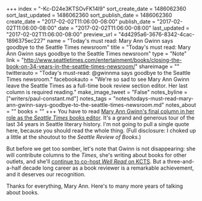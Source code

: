 +++
index = "-Kc-D24e3KTSOvFK14l9"
sort_create_date = 1486062360
sort_last_updated = 1486062360
sort_publish_date = 1486062360
create_date = "2017-02-02T11:06:00-08:00"
publish_date = "2017-02-02T11:06:00-08:00"
date = "2017-02-02T11:06:00-08:00"
last_updated = "2017-02-02T11:06:00-08:00"
preview_url = "4d4295a6-3676-8342-4cac-1896375ec227"
name = "Today's must read: Mary Ann Gwinn says goodbye to the Seattle Times newsroom"
title = "Today's must read: Mary Ann Gwinn says goodbye to the Seattle Times newsroom"
type = "Note"
link = "http://www.seattletimes.com/entertainment/books/closing-the-book-on-34-years-in-the-seattle-times-newsroom/"
shareimage = ""
twitterauto = "Today's must-read: @gwinnma says goodbye to the Seattle Times newsroom."
facebookauto = "We're so sad to see Mary Ann Gwinn leave the Seattle Times as a full-time book review section editor. Her last column is required reading."
make_image_tweet = "False"
notes_byline = ["writers/paul-constant.md"]
notes_tags = "notes/todays-must-read-mary-ann-gwinn-says-goodbye-to-the-seattle-times-newsroom.md"
notes_about = ""
books = ""
+++
You have to read [Mary Ann Gwinn's final column in her role as the *Seattle Times* books editor](http://www.seattletimes.com/entertainment/books/closing-the-book-on-34-years-in-the-seattle-times-newsroom/). It's a grand and generous tour of the last 34 years in Seattle literary history. I'm not going to pull a single quote here, because you should read the whole thing. (Full disclosure: I choked up a little at the shoutout to the *Seattle Review of Books*.) 

But before we get too somber, let's note that Gwinn is not disappearing: she will contribute columns to the *Times*, she's writing about books for other outlets, and she'll [continue to co-host *Well Read* on KCTS](http://kcts9.org/programs/well-read). But a three-and-a-half decade long career as a book reviewer is a remarkable achievement, and it deserves our recognition. 

Thanks for everything, Mary Ann. Here's to many more years of talking about books.